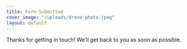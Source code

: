 ```yaml
---
title: Form Submitted
cover_image: "/uploads/drone-photo.jpeg"
layout: default
---
```


<div class="cover" style="background-image: url('{{ page.cover_image }}');>
  <div class="u-big-text u-center-block u-center-block--medium u-center-block--outline" markdown="1">

  Thanks for getting in touch! We'll get back to you as soon as possible.

  </div>
</div>
